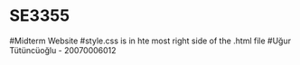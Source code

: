 # SE3355
#Midterm Website
#style.css is in hte most right side of the .html file 
#Uğur Tütüncüoğlu - 20070006012
